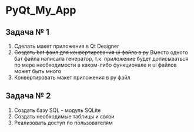 # PyQt_My_App

## Задача № 1 
1. Сделать макет приложения в Qt Designer 
2. ~~Создать bat фаил для конвертирования ui файла в py~~
Вместо одного бат файла написала генератор, т.к. приложение будет дописываться по мере необходимости 
в каком-либо функционале и ui файлов может быть много
3. Конвертировать макет приложения в ру файл

## Задача № 2
1. Создать базу SQL - модуль SQLite
2. Создать необходимые таблицы и связи 
3. Реализовать доступ по пользователям